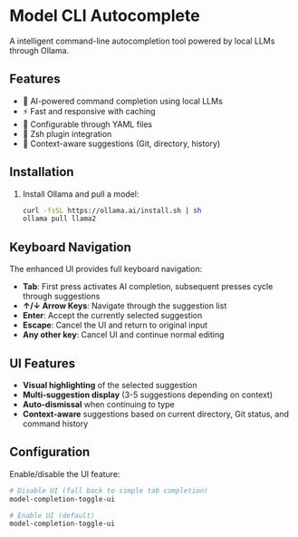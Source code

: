 # Model CLI Autocomplete

A intelligent command-line autocompletion tool powered by local LLMs through Ollama.

## Features

- 🤖 AI-powered command completion using local LLMs
- ⚡ Fast and responsive with caching
- 🔧 Configurable through YAML files
- 🐚 Zsh plugin integration
- 💾 Context-aware suggestions (Git, directory, history)

## Installation

1. Install Ollama and pull a model:
   ```bash
   curl -fsSL https://ollama.ai/install.sh | sh
   ollama pull llama2

## Keyboard Navigation

The enhanced UI provides full keyboard navigation:

- **Tab**: First press activates AI completion, subsequent presses cycle through suggestions
- **↑/↓ Arrow Keys**: Navigate through the suggestion list
- **Enter**: Accept the currently selected suggestion
- **Escape**: Cancel the UI and return to original input
- **Any other key**: Cancel UI and continue normal editing

## UI Features

- **Visual highlighting** of the selected suggestion
- **Multi-suggestion display** (3-5 suggestions depending on context)
- **Auto-dismissal** when continuing to type
- **Context-aware** suggestions based on current directory, Git status, and command history

## Configuration

Enable/disable the UI feature:
```zsh
# Disable UI (fall back to simple tab completion)
model-completion-toggle-ui

# Enable UI (default)
model-completion-toggle-ui